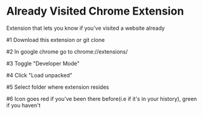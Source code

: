 # Already Visited Chrome Extension
Extension that lets you know if you've visited a website already

#1 Download this extension or git clone

#2 In google chrome go to chrome://extensions/

#3 Toggle "Developer Mode"

#4 Click "Load unpacked"

#5 Select folder where extension resides

#6 Icon goes red if you've been there before(i.e if it's in your history), green if you haven't
